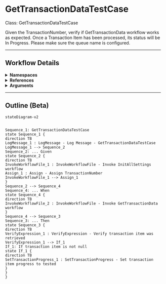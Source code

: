 # GetTransactionDataTestCase
Class: GetTransactionDataTestCase

Given the TransactionNumber, verify if GetTransactionData workflow works as expected.
Once a Transaction Item has been processed, its status will be In Progress.
Please make sure the queue name is configured.

<hr />

## Workflow Details
<details>
    <summary>
    <b>Namespaces</b>
    </summary>

    - Microsoft.VisualBasic
- Microsoft.VisualBasic.Activities
- System
- System.Activities
- System.Activities.DynamicUpdate
- System.Activities.Expressions
- System.Activities.Statements
- System.Activities.Validation
- System.Activities.XamlIntegration
- System.Collections
- System.Collections.Generic
- System.Collections.ObjectModel
- System.Data
- System.Diagnostics
- System.Drawing
- System.IO
- System.Linq
- System.Linq.Expressions
- System.Net.Mail
- System.Runtime.Serialization
- System.Text
- System.Windows.Markup
- System.Xml
- System.Xml.Linq
- UiPath.Core
- UiPath.Core.Activities
- UiPath.Shared.Activities
- UiPath.Testing.Activities


</details>
<details>
    <summary>
    <b>References</b>
    </summary>

    - Microsoft.Bcl.AsyncInterfaces
- Microsoft.CSharp
- Microsoft.VisualBasic
- PresentationCore
- PresentationFramework
- System
- System.Activities
- System.ComponentModel
- System.ComponentModel.Composition
- System.ComponentModel.Primitives
- System.ComponentModel.TypeConverter
- System.Core
- System.Data
- System.Data.Common
- System.Drawing
- System.Linq
- System.Memory
- System.ObjectModel
- System.Private.CoreLib
- System.Private.Xml
- System.Runtime.Serialization
- System.ServiceModel
- System.ServiceModel.Activities
- System.ValueTuple
- System.Xaml
- System.Xml
- System.Xml.Linq
- UiPath.Excel
- UiPath.Excel.Activities
- UiPath.System.Activities
- UiPath.Testing.Activities
- UiPath.Workflow
- WindowsBase


</details>
<details>
    <summary>
    <b>Arguments</b>
    </summary>

    <table><tr><th>Name</th><th>Direction</th><th>Type</th><th>Description</th></tr></table>
    
</details>

<hr />

## Outline (Beta)

```mermaid
stateDiagram-v2


Sequence_1: GetTransactionDataTestCase
state Sequence_1 {
direction TB
LogMessage_1 : LogMessage - Log Message - GetTransactionDataTestCase
LogMessage_1 --> Sequence_2
Sequence_2: ... Given
state Sequence_2 {
direction TB
InvokeWorkflowFile_1 : InvokeWorkflowFile - Invoke InitAllSettings workflow
Assign_1 : Assign - Assign TransactionNumber
InvokeWorkflowFile_1 --> Assign_1
}
Sequence_2 --> Sequence_4
Sequence_4: ... When
state Sequence_4 {
direction TB
InvokeWorkflowFile_2 : InvokeWorkflowFile - Invoke GetTransactionData workflow
}
Sequence_4 --> Sequence_3
Sequence_3: ... Then
state Sequence_3 {
direction TB
VerifyExpression_1 : VerifyExpression - Verify transaction item was retrieved
VerifyExpression_1 --> If_1
If_1: If transaction item is not null
state If_1 {
direction TB
SetTransactionProgress_1 : SetTransactionProgress - Set transaction item progress to tested
}
}
}
```